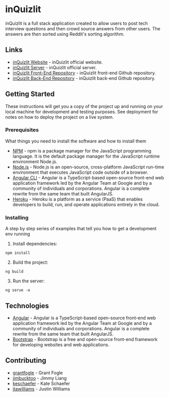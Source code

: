 # inQuizlit

inQuizlit is a full stack application created to allow users to post tech interview questions and then crowd source answers from other users. The answers are then sorted using Reddit's sorting algorithm.

## Links

* [inQuizlit Website](https://inquizlit.surge.sh/) - inQuizlit official website.
* [inQuizlit Server](https://inquizlit.surge.sh/) - inQuizlit official server.
* [inQuizlit Front-End Repository](https://github.com/jimbucktoo/inquizlit-frontend) - inQuizlit front-end Github repository.
* [inQuizlit Back-End Repository](https://github.com/keschaefer/inquizlit-backend) - inQuizlit back-end Github repository.

## Getting Started

These instructions will get you a copy of the project up and running on your local machine for development and testing purposes. See deployment for notes on how to deploy the project on a live system.

### Prerequisites

What things you need to install the software and how to install them

* [NPM](https://www.npmjs.com/) - npm is a package manager for the JavaScript programming language. It is the default package manager for the JavaScript runtime environment Node.js.
* [Node.js](https://www.nodejs.org/) - Node.js is an open-source, cross-platform JavaScript run-time environment that executes JavaScript code outside of a browser.
* [Angular CLI](https://www.npmjs.com/package/@angular/cli) - Angular is a TypeScript-based open-source front-end web application framework led by the Angular Team at Google and by a community of individuals and corporations. Angular is a complete rewrite from the same team that built AngularJS.
* [Heroku](https://www.heroku.com/) - Heroku is a platform as a service (PaaS) that enables developers to build, run, and operate applications entirely in the cloud.

### Installing

A step by step series of examples that tell you how to get a development env running

1. Install dependencies:

```
npm install
```

2. Build the project:

```
ng build
```
3. Run the server:

```
ng serve -o
```

## Technologies

* [Angular](https://www.angular.io) - Angular is a TypeScript-based open-source front-end web application framework led by the Angular Team at Google and by a community of individuals and corporations. Angular is a complete rewrite from the same team that built AngularJS.
* [Bootstrap](https://www.getbootstrap.com/) - Bootstrap is a free and open-source front-end framework for developing websites and web applications.

## Contributing

* [grantfogle](https://www.github.com/grantfogle) - Grant Fogle
* [jimbucktoo](https://www.github.com/jimbucktoo) - Jimmy Liang
* [keschaefer](https://www.github.com/keschaefer) - Kate Schaefer
* [jtawilliams](https://www.github.com/jtawilliams) - Justin Williams
